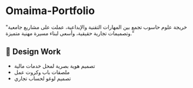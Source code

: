 # Omaima-Portfolio
"خريجة علوم حاسوب تجمع بين المهارات التقنية والإبداعية، عملت على مشاريع جامعية وتصميمات تجارية حقيقية، وأسعى لبناء مسيرة مهنية متميزة."
## 🎨 Design Work
- تصميم هوية بصرية لمحل خدمات مالية
- ملصقات باب وكروت عمل
- تصميم لوغو لحساب تجاري
